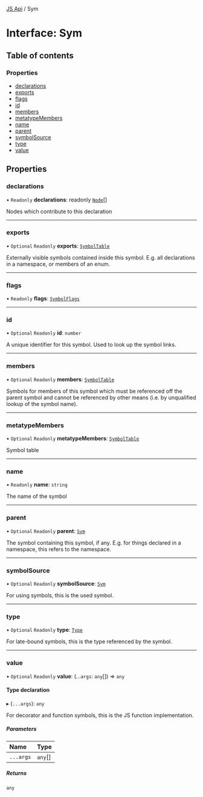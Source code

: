 [JS Api](../index.md) / Sym

# Interface: Sym

## Table of contents

### Properties

- [declarations](Sym.md#declarations)
- [exports](Sym.md#exports)
- [flags](Sym.md#flags)
- [id](Sym.md#id)
- [members](Sym.md#members)
- [metatypeMembers](Sym.md#metatypemembers)
- [name](Sym.md#name)
- [parent](Sym.md#parent)
- [symbolSource](Sym.md#symbolsource)
- [type](Sym.md#type)
- [value](Sym.md#value)

## Properties

### declarations

• `Readonly` **declarations**: readonly [`Node`](../index.md#node)[]

Nodes which contribute to this declaration

___

### exports

• `Optional` `Readonly` **exports**: [`SymbolTable`](SymbolTable.md)

Externally visible symbols contained inside this symbol. E.g. all declarations
in a namespace, or members of an enum.

___

### flags

• `Readonly` **flags**: [`SymbolFlags`](../enums/SymbolFlags.md)

___

### id

• `Optional` `Readonly` **id**: `number`

A unique identifier for this symbol. Used to look up the symbol links.

___

### members

• `Optional` `Readonly` **members**: [`SymbolTable`](SymbolTable.md)

Symbols for members of this symbol which must be referenced off the parent symbol
and cannot be referenced by other means (i.e. by unqualified lookup of the symbol
name).

___

### metatypeMembers

• `Optional` `Readonly` **metatypeMembers**: [`SymbolTable`](SymbolTable.md)

Symbol table

___

### name

• `Readonly` **name**: `string`

The name of the symbol

___

### parent

• `Optional` `Readonly` **parent**: [`Sym`](Sym.md)

The symbol containing this symbol, if any. E.g. for things declared in
a namespace, this refers to the namespace.

___

### symbolSource

• `Optional` `Readonly` **symbolSource**: [`Sym`](Sym.md)

For using symbols, this is the used symbol.

___

### type

• `Optional` `Readonly` **type**: [`Type`](../index.md#type)

For late-bound symbols, this is the type referenced by the symbol.

___

### value

• `Optional` `Readonly` **value**: (...`args`: `any`[]) => `any`

#### Type declaration

▸ (`...args`): `any`

For decorator and function symbols, this is the JS function implementation.

##### Parameters

| Name | Type |
| :------ | :------ |
| `...args` | `any`[] |

##### Returns

`any`
